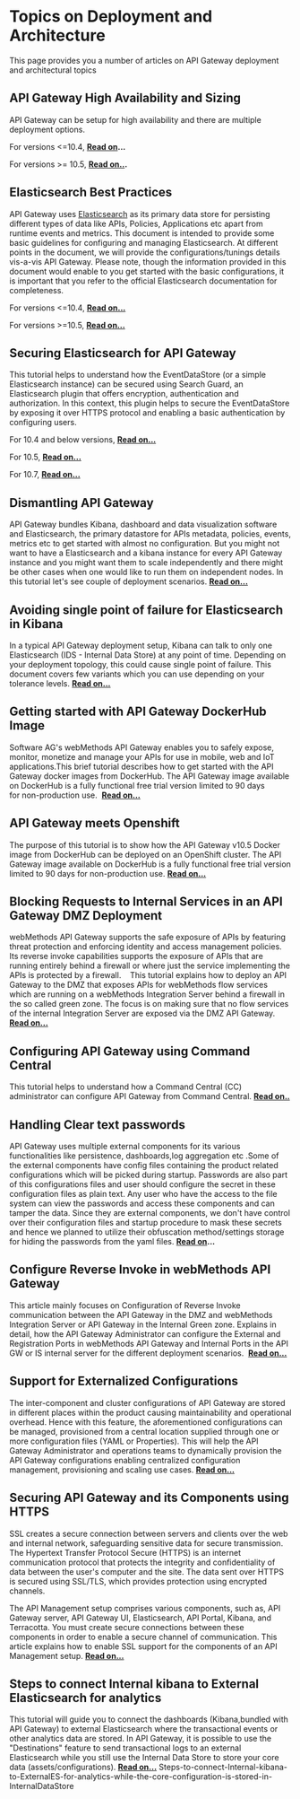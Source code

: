 Topics on Deployment and Architecture
==========================================================

This page provides you a number of articles on API Gateway deployment and architectural topics

API Gateway High Availability and Sizing
----------------------------------------

API Gateway can be setup for high availability and there are multiple deployment options. 

For versions <=10.4, **[Read on](http://techcommunity.softwareag.com/pwiki/-/wiki/Main/API+Gateway+High+Availability+and+Sizing)...**

For versions >= 10.5, **[Read on..](http://techcommunity.softwareag.com/pwiki/-/wiki/Main/API%20Gateway%20High%20Availability%20and%20Sizing%20for%2010.5).**

Elasticsearch Best Practices
----------------------------

API Gateway uses [Elasticsearch](https://www.elastic.co/products/elasticsearch) as its primary data store for persisting different types of data like APIs, Policies, Applications etc apart from runtime events and metrics. This document is intended to provide some basic guidelines for configuring and managing Elasticsearch. At different points in the document, we will provide the configurations/tunings details vis-a-vis API Gateway. Please note, though the information provided in this document would enable to you get started with the basic configurations, it is important that you refer to the official Elasticsearch documentation for completeness.

For versions <=10.4, **[Read on...](http://techcommunity.softwareag.com/pwiki/-/wiki/Main/Elasticsearch%20best%20practices)** 

For versions >=10.5, **[Read on...](Elasticsearch%20Best%20Practices%20(v7.2.0)/)**

Securing Elasticsearch for API Gateway
--------------------------------------

This tutorial helps to understand how the EventDataStore (or a simple Elasticsearch instance) can be secured using Search Guard, an Elasticsearch plugin that offers encryption, authentication and authorization. In this context, this plugin helps to secure the EventDataStore by exposing it over HTTPS protocol and enabling a basic authentication by configuring users. 

For 10.4 and below versions, **[Read on...](http://techcommunity.softwareag.com/pwiki/-/wiki/Main/Securing%20Elasticsearch%20for%20API%20Gateway%2010.2)**

For 10.5, **[Read on...](http://techcommunity.softwareag.com/pwiki/-/wiki/Main/Securing%20Elasticsearch%20for%20API%20Gateway%2010.5)**

For 10.7, **[Read on...](https://tech.forums.softwareag.com/t/securing-elasticsearch-for-api-gateway-10-7/239655)**

Dismantling API Gateway
-----------------------

API Gateway bundles Kibana, dashboard and data visualization software and Elasticsearch, the primary datastore for APIs metadata, policies, events, metrics etc to get started with almost no configuration. But you might not want to have a Elasticsearch and a kibana instance for every API Gateway instance and you might want them to scale independently and there might be other cases when one would like to run them on independent nodes. In this tutorial let's see couple of deployment scenarios. **[Read on...](http://techcommunity.softwareag.com/pwiki/-/wiki/Main/Dismantling%20API%20Gateway)**

Avoiding single point of failure for Elasticsearch in Kibana
------------------------------------------------------------

In a typical API Gateway deployment setup, Kibana can talk to only one Elasticsearch (IDS - Internal Data Store) at any point of time. Depending on your deployment topology, this could cause single point of failure. This document covers few variants which you can use depending on your tolerance levels. **[Read on...](http://techcommunity.softwareag.com/pwiki/-/wiki/Main/Avoiding%20single%20point%20of%20failure%20for%20Elasticsearch%20in%20Kibana)**

Getting started with API Gateway DockerHub Image
------------------------------------------------

Software AG's webMethods API Gateway enables you to safely expose, monitor, monetize and manage your APIs for use in mobile, web and IoT applications.This brief tutorial describes how to get started with the API Gateway docker images from DockerHub. The API Gateway image available on DockerHub is a fully functional free trial version limited to 90 days for non-production use.  **[Read on...](http://techcommunity.softwareag.com/pwiki/-/wiki/Main/Getting%20Started%20with%20API%20Gateway%20DockerHub%20Image)**

API Gateway meets Openshift
---------------------------

The purpose of this tutorial is to show how the API Gateway v10.5 Docker image from DockerHub can be deployed on an OpenShift cluster. The API Gateway image available on DockerHub is a fully functional free trial version limited to 90 days for non-production use. **[Read on...](http://techcommunity.softwareag.com/pwiki/-/wiki/Main/API%20Gateway%20meets%20OpenShift)** 

Blocking Requests to Internal Services in an API Gateway DMZ Deployment
-----------------------------------------------------------------------

webMethods API Gateway supports the safe exposure of APIs by featuring threat protection and enforcing identity and access management policies. Its reverse invoke capabilities supports the exposure of APIs that are running entirely behind a firewall or where just the service implementing the APIs is protected by a firewall.    This tutorial explains how to deploy an API Gateway to the DMZ that exposes APIs for webMethods flow services which are running on a webMethods Integration Server behind a firewall in the so called green zone. The focus is on making sure that no flow services of the internal Integration Server are exposed via the DMZ API Gateway. **[Read on...](http://techcommunity.softwareag.com/pwiki/-/wiki/Main/Blocking%20Requests%20to%20Internal%20Services%20in%20an%20API%20Gateway%20DMZ%20Deployment)**

Configuring API Gateway using Command Central
---------------------------------------------

This tutorial helps to understand how a Command Central (CC) administrator can configure API Gateway from Command Central. **[Read on..](http://techcommunity.softwareag.com/pwiki/-/wiki/Main/Configuring%20API%20Gateway%20using%20Command%20Central)**

Handling Clear text passwords
-----------------------------

API Gateway uses multiple external components for its various functionalities like persistence, dashboards,log aggregation etc .Some of the external components have config files containing the product related configurations which will be picked during startup. Passwords are also part of this configurations files and user should configure the secret in these configuration files as plain text. Any user who have the access to the file system can view the passwords and access these components and can tamper the data. Since they are external components, we don't have control over their configuration files and startup procedure to mask these secrets and hence we planned to utilize their obfuscation method/settings storage for hiding the passwords from the yaml files. **[Read on](https://github.com/SoftwareAG/webmethods-api-gateway/tree/master/docs/articles/architecture/handling-clear-text-passwords)...**

Configure Reverse Invoke in webMethods API Gateway
--------------------------------------------------

This article mainly focuses on Configuration of Reverse Invoke communication between the API Gateway in the DMZ and webMethods Integration Server or API Gateway in the Internal Green zone. Explains in detail, how the API Gateway Administrator can configure the External and Registration Ports in webMethods API Gateway and Internal Ports in the API GW or IS internal server for the different deployment scenarios.  [**Read on...**](http://techcommunity.softwareag.com/pwiki/-/wiki/Main/Configure%20Reverse%20Invoke%20in%20webMethods%20API%20Gateway)

Support for Externalized Configurations
---------------------------------------

The inter-component and cluster configurations of API Gateway are stored in different places within the product causing maintainability and operational overhead. Hence with this feature, the aforementioned configurations can be managed, provisioned from a central location supplied through one or more configuration files (YAML or Properties). This will help the API Gateway Administrator and operations teams to dynamically provision the API Gateway configurations enabling centralized configuration management, provisioning and scaling use cases. **[Read on...](http://techcommunity.softwareag.com/pwiki/-/wiki/Main/Starting%20API%20Gateway%20using%20externalized%20configurations)**

Securing API Gateway and its Components using HTTPS
---------------------------------------------------

SSL creates a secure connection between servers and clients over the web and internal network, safeguarding sensitive data for secure transmission. The Hypertext Transfer Protocol Secure (HTTPS) is an internet communication protocol that protects the integrity and confidentiality of data between the user's computer and the site. The data sent over HTTPS is secured using SSL/TLS, which provides protection using encrypted channels.

The API Management setup comprises various components, such as, API Gateway server, API Gateway UI, Elasticsearch, API Portal, Kibana, and Terracotta. You must create secure connections between these components in order to enable a secure channel of communication. This article explains how to enable SSL support for the components of an API Management setup. **[Read on...](http://techcommunity.softwareag.com/pwiki/-/wiki/Main/Full%20HTTPS%20Configuration%3A%20Securing%20API%20Gateway%20and%20its%20Components%20using%20HTTPS)**

Steps to connect Internal kibana to External Elasticsearch for analytics
------------------------------------------------------------------------

This tutorial will guide you to connect the dashboards (Kibana,bundled with API Gateway) to external Elasticsearch where the transactional events or other analytics data are stored. In API Gateway, it is possible to use the "Destinations" feature to send transactional logs to an external Elasticsearch while you still use the Internal Data Store to store your core data (assets/configurations). **[Read on...](http://techcommunity.softwareag.com/pwiki/-/wiki/Main/Full%20HTTPS%20Configuration%3A%20Securing%20API%20Gateway%20and%20its%20Components%20using%20HTTPS)**
Steps-to-connect-Internal-kibana-to-ExternalES-for-analytics-while-the-core-configuration-is-stored-in-InternalDataStore
